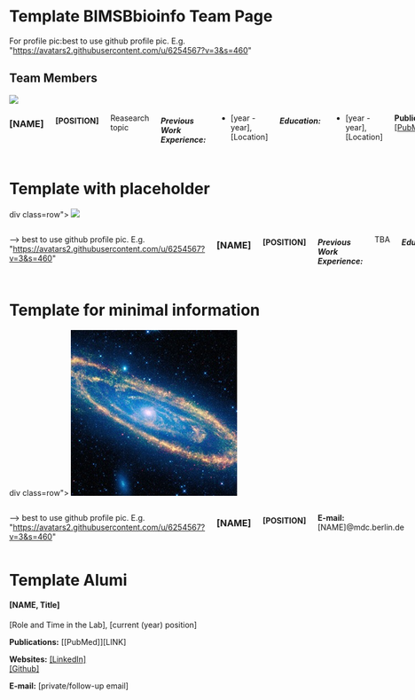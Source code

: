 # Template BIMSBbioinfo Team Page  
For profile pic:best to use github profile pic. E.g. "https://avatars2.githubusercontent.com/u/6254567?v=3&s=460"

## Team Members 

<div class=row">
  <img src="[IMAGE LINK/PATH]" class="columns myroundThumb">
  <div class="large-9 columns" markdown="1">
 
### [NAME]

#### [POSITION]

Reasearch topic

##### Previous Work Experience:
- [year - year], [Location]

##### Education:
- [year - year], [Location]

**Publications:** [[PubMed]]([LINK])

**Websites:**
[[LinkedIn]]([LINK])
[[Github]]([LINK])


**E-mail:** [NAME]@mdc.berlin.de
</div></div>

                                                                                                                                                                                                         

# Template with placeholder 

div class=row">
  <img src="[IMAGE LINK/PATH]" class="columns myroundThumb">
  <div class="large-9 columns" markdown="1">

--> best to use github profile pic. E.g. "https://avatars2.githubusercontent.com/u/6254567?v=3&s=460"
 
### [NAME]

#### [POSITION]


##### Previous Work Experience:
TBA

##### Education:
TBA
    
**Publications:** TBA

**Websites:**
TBA

**E-mail:** [NAME]@mdc.berlin.de
</div></div> 

# Template for minimal information


div class=row">
  <img src="img/andromeda-orbit.jpg" class="columns myroundThumb"> 
  <div class="large-9 columns" markdown="1">

--> best to use github profile pic. E.g. "https://avatars2.githubusercontent.com/u/6254567?v=3&s=460"
 
### [NAME]

#### [POSITION]


**E-mail:** [NAME]@mdc.berlin.de
</div></div> 

# Template Alumi  


#### [NAME, Title]

[Role and Time in the Lab], [current (year) position]

**Publications:** [[PubMed]][LINK]

**Websites:**
[[LinkedIn]]([LINK])  
[[Github]]([LINK])  

**E-mail:** [private/follow-up email]

